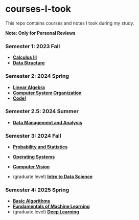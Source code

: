 # courses-I-took
This repo contains courses and notes I took during my study. 

**Note: Only for Personal Reviews**



### Semester 1: 2023 Fall

- [**Calculus III**](./2023-Fall/Calculus-III)
- [**Data Structure**](./2023-Fall/Data-Structure)



### Semester 2: 2024 Spring

- [**Linear Algebra**](./2024-Spring/Linear-Algebra)
- [**Computer System Organization**](./2024-Spring/Computer-System-Organization)
- [**Code!**](./2024-Spring/Code!)



### Semester 2.5: 2024 Summer

- [**Data Management and Analysis**](./2024-Summer/Data-Management-and-Analysis)



### Semester 3: 2024 Fall

- [**Probability and Statistics**](./2024-Fall/Probability-and-Statistics)

- [**Operating Systems**](./2024-Fall/Operating-Systems)

- [**Computer Vision**](./2024-Fall/Computer-Vision)
- (graduate level) [**Intro to Data Science**](./2024-Fall/Intro-to-Data-Science)



### Semester 4: 2025 Spring

- [**Basic Algorithms**](./2025-Spring/Basic-Algorithms)
- [**Fundamentals of Machine Learning**](./2025-Spring/fundamentals-of-Machine-Learning)
- (graduate level) [**Deep Learning**](./2025-Spring/Deep-Learning)
